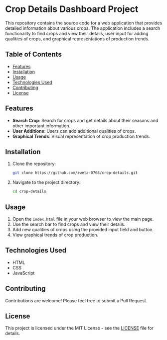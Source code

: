 

# Crop Details Dashboard  Project

This repository contains the source code for a web application that provides detailed information about various crops. The application includes a search functionality to find crops and view their details, user input for adding qualities of crops, and graphical representations of production trends.

## Table of Contents

- [Features](#features)
- [Installation](#installation)
- [Usage](#usage)
- [Technologies Used](#technologies-used)
- [Contributing](#contributing)
- [License](#license)

## Features

- **Search Crop**: Search for crops and get details about their seasons and other important information.
- **User Additions**: Users can add additional qualities of crops.
- **Graphical Trends**: Visual representation of crop production trends.

## Installation

1. Clone the repository:
   ```sh
   git clone https://github.com/sweta-0708/crop-details.git
   ```
2. Navigate to the project directory:
   ```sh
   cd crop-details
   ```

## Usage

1. Open the `index.html` file in your web browser to view the main page.
2. Use the search bar to find crops and view their details.
3. Add new qualities of crops using the provided input field and button.
4. View graphical trends of crop production.



## Technologies Used

- HTML
- CSS
- JavaScript


## Contributing

Contributions are welcome! Please feel free to submit a Pull Request.

## License

This project is licensed under the MIT License - see the [LICENSE](LICENSE) file for details.

